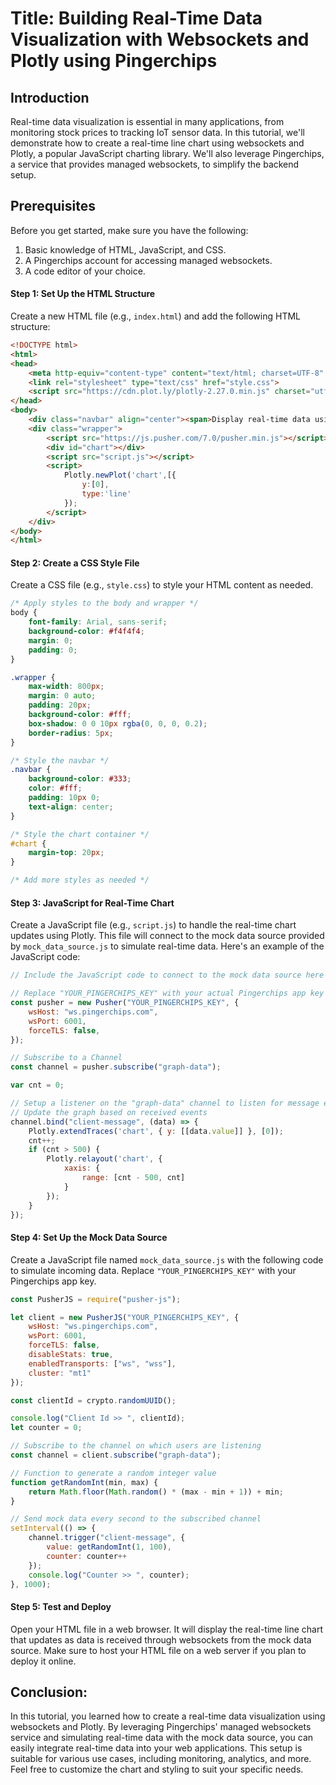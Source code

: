 # Title: Building Real-Time Data Visualization with Websockets and Plotly using Pingerchips

## Introduction
Real-time data visualization is essential in many applications, from monitoring stock prices to tracking IoT sensor data. In this tutorial, we'll demonstrate how to create a real-time line chart using websockets and Plotly, a popular JavaScript charting library. We'll also leverage Pingerchips, a service that provides managed websockets, to simplify the backend setup.

## Prerequisites
Before you get started, make sure you have the following:

1. Basic knowledge of HTML, JavaScript, and CSS.
2. A Pingerchips account for accessing managed websockets.
3. A code editor of your choice.
#### Step 1: Set Up the HTML Structure
Create a new HTML file (e.g., `index.html`) and add the following HTML structure:

```html
<!DOCTYPE html>
<html>
<head>
    <meta http-equiv="content-type" content="text/html; charset=UTF-8" />
    <link rel="stylesheet" type="text/css" href="style.css">
    <script src="https://cdn.plot.ly/plotly-2.27.0.min.js" charset="utf-8"></script>
</head>
<body>
    <div class="navbar" align="center"><span>Display real-time data using websockets</span></div>
    <div class="wrapper">
        <script src="https://js.pusher.com/7.0/pusher.min.js"></script>
        <div id="chart"></div>
        <script src="script.js"></script>
        <script>
            Plotly.newPlot('chart',[{
                y:[0],
                type:'line'
            });
        </script>
    </div>
</body>
</html>

```

#### Step 2: Create a CSS Style File
Create a CSS file (e.g., `style.css`) to style your HTML content as needed.

```css
/* Apply styles to the body and wrapper */
body {
    font-family: Arial, sans-serif;
    background-color: #f4f4f4;
    margin: 0;
    padding: 0;
}

.wrapper {
    max-width: 800px;
    margin: 0 auto;
    padding: 20px;
    background-color: #fff;
    box-shadow: 0 0 10px rgba(0, 0, 0, 0.2);
    border-radius: 5px;
}

/* Style the navbar */
.navbar {
    background-color: #333;
    color: #fff;
    padding: 10px 0;
    text-align: center;
}

/* Style the chart container */
#chart {
    margin-top: 20px;
}

/* Add more styles as needed */

```

#### Step 3: JavaScript for Real-Time Chart
Create a JavaScript file (e.g., `script.js`) to handle the real-time chart updates using Plotly. This file will connect to the mock data source provided by `mock_data_source.js` to simulate real-time data. Here's an example of the JavaScript code:

```javascript
// Include the JavaScript code to connect to the mock data source here

// Replace "YOUR_PINGERCHIPS_KEY" with your actual Pingerchips app key
const pusher = new Pusher("YOUR_PINGERCHIPS_KEY", {
    wsHost: "ws.pingerchips.com",
    wsPort: 6001,
    forceTLS: false,
});

// Subscribe to a Channel
const channel = pusher.subscribe("graph-data");

var cnt = 0;

// Setup a listener on the "graph-data" channel to listen for message events named "client-message"
// Update the graph based on received events
channel.bind("client-message", (data) => {
    Plotly.extendTraces('chart', { y: [[data.value]] }, [0]);
    cnt++;
    if (cnt > 500) {
        Plotly.relayout('chart', {
            xaxis: {
                range: [cnt - 500, cnt]
            }
        });
    }
});
```

#### Step 4: Set Up the Mock Data Source
Create a JavaScript file named `mock_data_source.js` with the following code to simulate incoming data. Replace `"YOUR_PINGERCHIPS_KEY"` with your Pingerchips app key.

```javascript
const PusherJS = require("pusher-js");

let client = new PusherJS("YOUR_PINGERCHIPS_KEY", {
    wsHost: "ws.pingerchips.com",
    wsPort: 6001,
    forceTLS: false,
    disableStats: true,
    enabledTransports: ["ws", "wss"],
    cluster: "mt1"
});

const clientId = crypto.randomUUID();

console.log("Client Id >> ", clientId);
let counter = 0;

// Subscribe to the channel on which users are listening
const channel = client.subscribe("graph-data");

// Function to generate a random integer value
function getRandomInt(min, max) {
    return Math.floor(Math.random() * (max - min + 1)) + min;
}

// Send mock data every second to the subscribed channel
setInterval(() => {
    channel.trigger("client-message", {
        value: getRandomInt(1, 100),
        counter: counter++
    });
    console.log("Counter >> ", counter);
}, 1000);
```

#### Step 5: Test and Deploy
Open your HTML file in a web browser. It will display the real-time line chart that updates as data is received through websockets from the mock data source. Make sure to host your HTML file on a web server if you plan to deploy it online.

## Conclusion:
In this tutorial, you learned how to create a real-time data visualization using websockets and Plotly. By leveraging Pingerchips' managed websockets service and simulating real-time data with the mock data source, you can easily integrate real-time data into your web applications. This setup is suitable for various use cases, including monitoring, analytics, and more. Feel free to customize the chart and styling to suit your specific needs.
